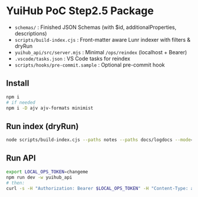 # YuiHub PoC Step2.5 Package

- `schemas/` : Finished JSON Schemas (with $id, additionalProperties, descriptions)
- `scripts/build-index.cjs` : Front-matter aware Lunr indexer with filters & dryRun
- `yuihub_api/src/server.mjs` : Minimal `/ops/reindex` (localhost + Bearer)
- `.vscode/tasks.json` : VS Code tasks for reindex
- `scripts/hooks/pre-commit.sample` : Optional pre-commit hook

## Install
```bash
npm i
# if needed
npm i -D ajv ajv-formats minimist
```

## Run index (dryRun)
```bash
node scripts/build-index.cjs --paths notes --paths docs/logdocs --mode=Shelter --visibility=private,internal --dryRun
```

## Run API
```bash
export LOCAL_OPS_TOKEN=changeme
npm run dev -w yuihub_api
# then:
curl -s -H "Authorization: Bearer $LOCAL_OPS_TOKEN" -H "Content-Type: application/json"   -d '{"paths":["notes/","docs/logdocs/"],"filters":{"mode":["Shelter"],"visibility":["private","internal"]},"dryRun":true}'   http://127.0.0.1:3000/ops/reindex | jq .
```
